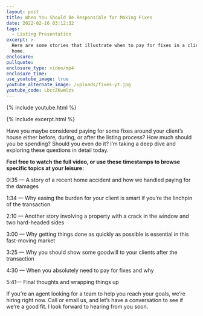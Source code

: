 ```yaml
---
layout: post
title: When You Should Be Responsible for Making Fixes
date: 2022-02-16 03:12:32
tags:
  - Listing Presentation
excerpt: >-
  Here are some stories that illustrate when to pay for fixes in a client’s
  home.
enclosure:
pullquote:
enclosure_type: video/mp4
enclosure_time:
use_youtube_image: true
youtube_alternate_image: /uploads/fixes-yt.jpg
youtube_code: LbccZKwmlzs
---
```

{% include youtube.html %}

{% include excerpt.html %}

Have you maybe considered paying for some fixes around your client’s house either before, during, or after the listing process? How much should you be spending? Should you even do it? I’m taking a deep dive and exploring these questions in detail today.

**Feel free to watch the full video, or use these timestamps to browse specific topics at your leisure:**

0:35 — A story of a recent home accident and how we handled paying for the damages

1:34 — Why easing the burden for your client is smart if you’re the linchpin of the transaction

2:10 — Another story involving a property with a crack in the window and two hard-headed sides

3:00 — Why getting things done as quickly as possible is essential in this fast-moving market

3:25 — Why you should show some goodwill to your clients after the transaction

4:30 — When you absolutely need to pay for fixes and why

5:41— Final thoughts and wrapping things up

If you’re an agent looking for a team to help you reach your goals, we’re hiring right now. Call or email us, and let’s have a conversation to see if we’re a good fit. I look forward to hearing from you soon.
